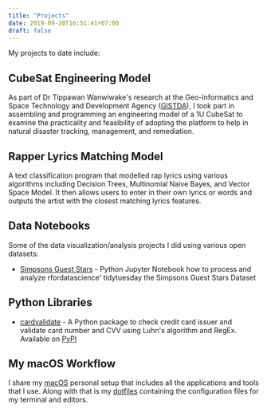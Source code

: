 ```yaml
---
title: "Projects"
date: 2019-09-20T16:51:41+07:00
draft: false
---
```


My projects to date include:

## CubeSat Engineering Model

As part of Dr Tippawan Wanwiwake's research at the Geo-Informatics and Space Technology and Development Agency ([GISTDA](https://gistda.or.th/main/en)), I took part in assembling and programming an engineering model of a 1U CubeSat to examine the practicality and feasibility of adopting the platform to help in natural disaster tracking, management, and remediation.

## Rapper Lyrics Matching Model

A text classification program that modelled rap lyrics using various algorithms including Decision Trees, Multinomial Naive Bayes, and Vector Space Model. It then allows users to enter in their own lyrics or words and outputs the artist with the closest matching lyrics features.

## Data Notebooks

Some of the data visualization/analysis projects I did using various open datasets:

- [Simpsons Guest Stars](https://github.com/tansawit/data-visualization/blob/master/simpsons-guest/simpons_star.ipynb) - Python Jupyter Notebook how to process and analyze rfordatascience' tidytuesday the Simpsons Guest Stars Dataset

## Python Libraries

- [cardvalidate](https://github.com/tansawit/cardvalidate) - A Python package to check credit card issuer and validate card number and CVV using Luhn's algorithm and RegEx. Available on [PyPI](https://pypi.org/project/cardvalidate/)

## My macOS Workflow

I share my [macOS](https://github.com/tansawit/my-mac-setup) personal setup that includes all the applications and tools that I use. Along with that is my [dotfiles](https://github.com/tansawit/dotfiles) containing the configuration files for my terminal and editors.
